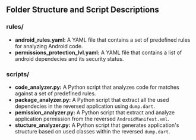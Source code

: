 ## Folder Structure and Script Descriptions

### rules/

- <b>android_rules.yaml:</b> A YAML file that contains a set of predefined rules for analyzing Android code.
- <b>permissions_protection_lvl.yaml:</b> A YAML file that contains a list of android dependecies and its security status.

### scripts/

- <b>code_analyzer.py:</b> A Python script that analyzes code for matches against a set of predefined rules.
- <b>package_analyzer.py:</b> A Python script that extract all the used dependecies in the reversed application using `dump.dart`.
- <b>pemission_analyzer.py:</b> A Python script that extract and analyze application permission from the reversed `AndroidManifest.xml`.
- <b>stucture_analyzer.py:</b> A Python script that generates application's structure based on used classes within the reversed `dump.dart`.
